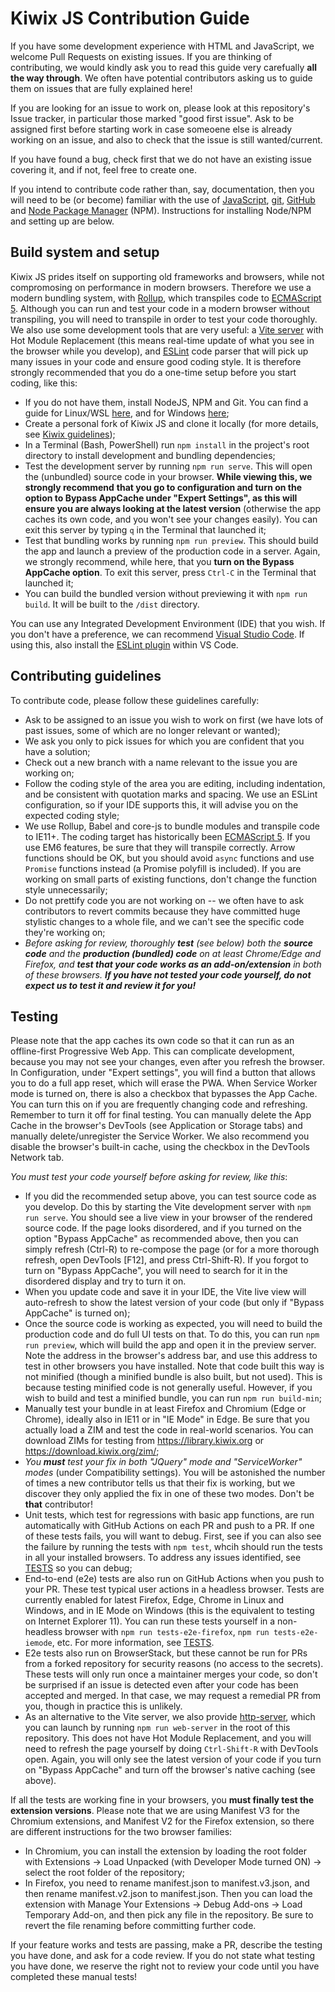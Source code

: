 # Kiwix JS Contribution Guide

If you have some development experience with HTML and JavaScript, we welcome Pull Requests on existing issues. If you are thinking of contributing, we would kindly ask
you to read this guide very carefually **all the way through**. We often have potential contributors asking us to guide them on issues that are fully explained here!

If you are looking for an issue to work on, please look at this repository's Issue tracker, in particular those marked "good first issue". Ask to be assigned first before
starting work in case someoene else is already working on an issue, and also to check that the issue is still wanted/current.

If you have found a bug, check first that we do not have an existing issue covering it, and if not, feel free to create one.

If you intend to contribute code rather than, say, documentation, then you will need to be (or become) familiar with the use of
[JavaScript](https://developer.mozilla.org/en-US/docs/Web/JavaScript), [git](https://developer.mozilla.org/en-US/docs/Learn/Tools_and_testing/GitHub),
[GitHub](https://developer.mozilla.org/en-US/docs/Learn/Tools_and_testing/GitHub) and
[Node Package Manager](https://nodejs.dev/en/learn/an-introduction-to-the-npm-package-manager/) (NPM). Instructions for installing Node/NPM and setting up are below.

## Build system and setup

Kiwix JS prides itself on supporting old frameworks and browsers, while not compromosing on performance in modern browsers. Therefore we use a modern bundling
system, with [Rollup](https://rollupjs.org/), which transpiles code to [ECMAScript 5](https://caniuse.com/es5). Although you can run and test your code in a modern
browser without transpiling, you will need to transpile in order to test your code thoroughly. We also use some development tools that are very useful:
a [Vite server](https://vitejs.dev/) with Hot Module Replacement (this means real-time update of what you see in the browser while you develop), and
[ESLint](https://eslint.org/) code parser that will pick up many issues in your code and ensure good coding style. It is therefore strongly recommended that you
do a one-time setup before you start coding, like this:

* If you do not have them, install NodeJS, NPM and Git. You can find a guide for Linux/WSL
  [here](https://learn.microsoft.com/en-us/windows/dev-environment/javascript/nodejs-on-wsl#install-nvm-nodejs-and-npm),
  and for Windows [here](https://learn.microsoft.com/en-us/windows/dev-environment/javascript/nodejs-on-windows);
* Create a personal fork  of Kiwix JS and clone it locally (for more details, see [Kiwix guidelines](https://github.com/kiwix/overview/blob/main/CONTRIBUTING.md));
* In a Terminal (Bash, PowerShell) run `npm install` in the project's root directory to install development and bundling dependencies;
* Test the development server by running `npm run serve`. This will open the (unbundled) source code in your browser. **While viewing this, we strongly recommend**
  **that you go to configuration and turn on the option to Bypass AppCache under "Expert Settings", as this will ensure you are always looking at the latest version**
  (otherwise the app caches its own code, and you won't see your changes easily). You can exit this server by typing `q` in the Terminal that launched it;
* Test that bundling works by running `npm run preview`. This should build the app and launch a preview of the production code in a server. Again, we strongly recommend,
  while here, that you **turn on the Bypass AppCache option**. To exit this server, press `Ctrl-C` in the Terminal that launched it;
* You can build the bundled version without previewing it with `npm run build`. It will be built to the `/dist` directory.

You can use any Integrated Development Environment (IDE) that you wish. If you don't have a preference, we can recommend
[Visual Studio Code](https://code.visualstudio.com/). If using this, also install the
[ESLint plugin](https://marketplace.visualstudio.com/items?itemName=dbaeumer.vscode-eslint) within VS Code.

## Contributing guidelines

To contribute code, please follow these guidelines carefully:

* Ask to be assigned to an issue you wish to work on first (we have lots of past issues, some of which are no longer relevant or wanted);
* We ask you only to pick issues for which you are confident that you have a solution;
* Check out a new branch with a name relevant to the issue you are working on;
* Follow the coding style of the area you are editing, including indentation, and be consistent with quotation marks and spacing. We use an ESLint configuration, so if your IDE
  supports this, it will advise you on the expected coding style;
* We use Rollup, Babel and core-js to bundle modules and transpile code to IE11+. The coding target has historically been [ECMAScript 5](https://caniuse.com/es5). If you use EM6
  features, be sure that they will transpile correctly. Arrow functions should be OK, but you should avoid `async` functions and use `Promise` functions instead (a Promise polyfill
  is included). If you are working on small parts of existing functions, don't change the function style unnecessarily;
* Do not prettify code you are not working on -- we often have to ask contributors to revert commits because they have committed huge stylistic changes to a whole file, and we can't
  see the specific code they're working on;
* _Before asking for review, thoroughly **test** (see below) both the **source code** and the **production (bundled) code** on at least Chrome/Edge and Firefox, and_
  _**test that your code works as an add-on/extension** in both of these browsers. **If you have not tested your code yourself, do not expect us to test it and review it for you!**_

## Testing

Please note that the app caches its own code so that it can run as an offline-first Progressive Web App. This can complicate development, because you may not see your changes,
even after you refresh the browser. In Configuration, under "Expert settings", you will find a button that allows you to do a full app reset, which will erase the PWA. When
Service Worker mode is turned on, there is also a checkbox that bypasses the App Cache. You can turn this on if you are frequently changing code and refreshing. Remember to
turn it off for final testing. You can manually delete the App Cache in the browser's DevTools (see Application or Storage tabs) and manually delete/unregister the Service Worker.
We also recommend you disable the browser's built-in cache, using the checkbox in the DevTools Network tab.

_You must test your code yourself before asking for review, like this_:

* If you did the recommended setup above, you can test source code as you develop. Do this by starting the Vite development server with `npm run serve`. You should see a live view
  in your browser of the rendered source code. If the page looks disordered, and if you turned on the option "Bypass AppCache" as recommended above, then you can simply refresh
  (Ctrl-R) to re-compose the page (or for a more thorough refresh, open DevTools [F12], and press Ctrl-Shift-R). If you forgot to turn on "Bypass AppCache", you will need to
  search for it in the disordered display and try to turn it on.
* When you update code and save it in your IDE, the Vite live view will auto-refresh to show the latest version of your code (but only if "Bypass AppCache" is turned on);
* Once the source code is working as expected, you will need to build the production code and do full UI tests on that. To do this, you can run `npm run preview`, which will build
  the app and open it in the preview server. Note the address in the browser's address bar, and use this address to test in other browsers you have installed. Note that code built
  this way is not minified (though a minified bundle is also built, but not used). This is because testing minified code is not generally useful. However, if you wish to build and
  test a minified bundle, you can run `npm run build-min`;
* Manually test your bundle in at least Firefox and Chromium (Edge or Chrome), ideally also in IE11 or in "IE Mode" in Edge. Be sure that you actually load a ZIM and test the code in
  real-world scenarios. You can download ZIMs for testing from https://library.kiwix.org or https://download.kiwix.org/zim/;
* _You **must** test your fix in both "JQuery" mode and "ServiceWorker" modes_ (under Compatibility settings). You will be astonished the number of times a new contributor tells us
  that their fix is working, but we discover they only applied the fix in one of these two modes. Don't be **that** contributor!
* Unit tests, which test for regressions with basic app functions, are run automatically with GitHub Actions on each PR and push to a PR. If one of these tests fails, you will want
  to debug. First, see if you can also see the failure by running the tests with `npm test`, whcih should run the tests in all your installed browsers. To address any issues
  identified, see [TESTS](./TESTS.md) so you can debug;
* End-to-end (e2e) tests are also run on GitHub Actions when you push to your PR. These test typical user actions in a headless browser. Tests are currently enabled for latest
  Firefox, Edge, Chrome in Linux and Windows, and in IE Mode on Windows (this is the equivalent to testing on Internet Explorer 11). You can run these tests yourself in a
  non-headless browser with `npm run tests-e2e-firefox`, `npm run tests-e2e-iemode`, etc. For more information, see [TESTS](./TESTS.md).
* E2e tests also run on BrowserStack, but these cannot be run for PRs from a forked repository for security reasons (no access to the secrets). These tests will only run once a
  maintainer merges your code, so don't be surprised if an issue is detected even after your code has been accepted and merged. In that case, we may request a remedial PR from you,
  though in practice this is unlikely. 
* As an alternative to the Vite server, we also provide [http-server](https://www.npmjs.com/package/http-server), which you can launch by running `npm run web-server` in the root of
  this repository. This does not have Hot Module Replacement, and you will need to refresh the page yourself by doing `Ctrl-Shift-R` with DevTools open. Again, you will only see the
  latest version of your code if you turn on "Bypass AppCache" and turn off the browser's native caching (see above).

If all the tests are working fine in your browsers, you **must finally test the extension versions**. Please note that we are using Manifest V3 for the Chromium extensions,
and Manifest V2 for the Firefox extension, so there are different instructions for the two browser families:

* In Chromium, you can install the extension by loading the root folder with Extensions -> Load Unpacked (with Developer Mode turned ON) -> select the root folder of the repository;
* In Firefox, you need to rename manifest.json to manifest.v3.json, and then rename manifest.v2.json to manifest.json. Then you can load the extension with Manage Your Extensions -> Debug Add-ons -> Load Temporary Add-on, and then pick any file in the repository. Be sure to revert the file renaming before committing further code.

If your feature works and tests are passing, make a PR, describe the testing you have done, and ask for a code review. If you do not state what testing you have done, we reserve
the right not to review your code until you have completed these manual tests!

